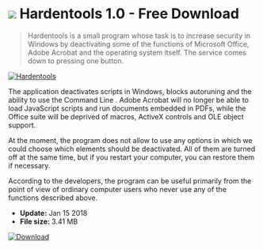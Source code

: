 # ![](https://cdn.softexe.net/static/icon/8/hardentools-10705.png) Hardentools 1.0 - Free Download

> Hardentools is a small program whose task is to increase security in Windows by deactivating some of the functions of Microsoft Office, Adobe Acrobat and the operating system itself. The service comes down to pressing one button.

[![Hardentools](https:https://tse2.mm.bing.net/th?id=OIP.bAxVPv-jIKkmyxGraHJ1qgHaGs&pid=Api)](https://softexe.net/win/security-privacy/other/hardentools:pRgRe.html)

The application deactivates scripts in Windows, blocks autoruning and the ability to use the Command Line . Adobe Acrobat will no longer be able to load JavaScript scripts and run documents embedded in PDFs, while the Office suite will be deprived of macros, ActiveX controls and OLE object support.
 
 At the moment, the program does not allow to use any options in which we could choose which elements should be deactivated. All of them are turned off at the same time, but if you restart your computer, you can restore them if necessary. 
 
 According to the developers, the program can be useful primarily from the point of view of ordinary computer users who never use any of the functions described above.


- **Update:** Jan 15 2018
- **File size:** 3.41 MB

[![Download](https://cdn.softexe.net/static/img/download.png)](https://softexe.net/win/security-privacy/other/hardentools:pRgRe.html)

